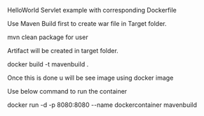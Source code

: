 HelloWorld Servlet example with corresponding Dockerfile

Use Maven Build first to create war file in Target folder.

mvn clean package for user

Artifact will be created in target folder.

docker build -t mavenbuild .

Once this is done u will be see image using docker image

Use below command to run the container

docker run -d -p 8080:8080 --name dockercontainer mavenbuild
